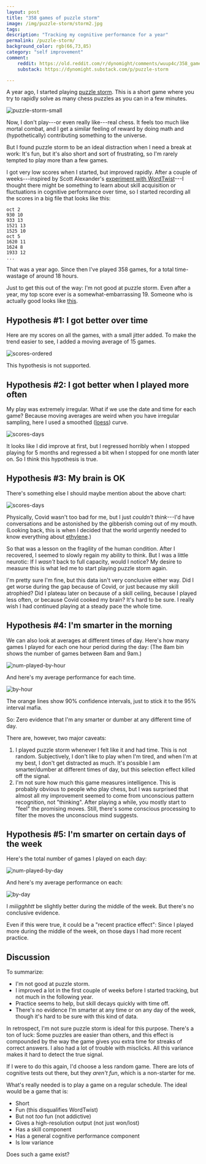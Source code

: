```yaml
---
layout: post
title: "358 games of puzzle storm"
image: /img/puzzle-storm/storm2.jpg
tags: 
description: "Tracking my cognitive performance for a year"
permalink: /puzzle-storm/
background_color: rgb(66,73,85)
category: "self improvement"
comment: 
    reddit: https://old.reddit.com/r/dynomight/comments/wuup4c/358_games_of_puzzle_storm/
    substack: https://dynomight.substack.com/p/puzzle-storm

---
```


A year ago, I started playing [puzzle storm](https://lichess.org/storm). This is a short game where you try to rapidly solve as many chess puzzles as you can in a few minutes.

![puzzle-storm-small](/img/puzzle-storm/puzzle-storm-small.png)

Now, I don't play---or even really like---real chess. It feels too much like mortal combat, and I get a similar feeling of reward by doing math and (hypothetically) contributing something to the universe.

But I found puzzle storm to be an ideal distraction when I need a break at work: It's fun, but it's also short and sort of frustrating, so I'm rarely tempted to play more than a few games.

I got very low scores when I started, but improved rapidly. After a couple of weeks---inspired by Scott Alexander's [experiment with WordTwist](https://astralcodexten.substack.com/p/eight-hundred-slightly-poisoned-word)---I thought there might be something to learn about skill acquisition or fluctuations in cognitive performance over time, so I started recording all the scores in a big file that looks like this:

```
oct 2
930 10
933 13
1521 13
1525 10
oct 5
1620 11
1624 8
1933 12
...
```

That was a year ago. Since then I've played 358 games, for a total time-wastage of around 18 hours. 

Just to get this out of the way: I'm not good at puzzle storm. Even after a year, my top score ever is a somewhat-embarrassing 19. Someone who is actually good looks like [this](https://www.youtube.com/watch?v=ZlZ3cIWNHj4&t=37s).

## Hypothesis #1: I got better over time

Here are my scores on all the games, with a small jitter added. To make the trend easier to see, I added a moving average of 15 games.

![scores-ordered](/img/puzzle-storm/scores-ordered.svg)

This hypothesis is not supported.

## Hypothesis #2: I got better when I played more often

My play was extremely irregular. What if we use the date and time for each game? Because moving averages are weird when you have irregular sampling, here I used a smoothed ([loess](https://en.wikipedia.org/wiki/Local_regression)) curve.

![scores-days](/img/puzzle-storm/scores-loess.svg)

It looks like I did improve at first, but I regressed horribly when I stopped playing for 5 months and regressed a bit when I stopped for one month later on. So I think this hypothesis is true.

## Hypothesis #3: My brain is OK

There's something else I should maybe mention about the above chart:

![scores-days](/img/puzzle-storm/scores-covid.svg)

Physically, Covid wasn't too bad for me, but I just *couldn't think*---I'd have conversations and be astonished by the gibberish coming out of my mouth. (Looking back, this is when I decided that the world urgently needed to know everything about [ethylene](/ethylene/).)

So that was a lesson on the fragility of the human condition. After I recovered, I seemed to slowly regain my ability to think. But I was a little neurotic: If I *wasn't* back to full capacity, would I notice? My desire to measure this is what led me to start playing puzzle storm again.

I'm pretty sure I'm fine, but this data isn't very conclusive either way. Did I get worse during the gap because of Covid, or just because my skill atrophied? Did I plateau later on because of a skill ceiling, because I played less often, or because Covid cooked my brain? It's hard to be sure. I really wish I had continued playing at a steady pace the whole time.

## Hypothesis #4: I'm smarter in the morning

We can also look at averages at different times of day. Here's how many games I played for each one hour period during the day: (The 8am bin shows the number of games between 8am and 9am.)

![num-played-by-hour](/img/puzzle-storm/num-played-by-hour.svg)

And here's my average performance for each time.

![by-hour](/img/puzzle-storm/by-hour.svg)

The orange lines show 90% confidence intervals, just to stick it to the 95% interval mafia.

So: Zero evidence that I'm any smarter or dumber at any different time of day.

There are, however, two major caveats:

1. I played puzzle storm whenever I felt like it and had time. This is not random. Subjectively, I don't like to play when I'm tired, and when I'm at my best, I don't get distracted as much. It's possible I am smarter/dumber at different times of day, but this selection effect killed off the signal.
2. I'm not sure how much this game measures intelligence. This is probably obvious to people who play chess, but I was surprised that almost all my improvement seemed to come from unconscious pattern recognition, not "thinking". After playing a while, you mostly start to "feel" the promising moves. Still, there's some conscious processing to filter the moves the unconscious mind suggests.

## Hypothesis #5: I'm smarter on certain days of the week

Here's the total number of games I played on each day:

![num-played-by-day](/img/puzzle-storm/num-played-by-day.svg)

And here's my average performance on each:

![by-day](/img/puzzle-storm/by-day.svg)

I *miiigghhtt* be slightly better during the middle of the week. But there's no conclusive evidence.

Even if this were true, it could be a "recent practice effect": Since I played more during the middle of the week, on those days I had more recent practice.

## Discussion

To summarize:

* I'm not good at puzzle storm.
* I improved a lot in the first couple of weeks before I started tracking, but not much in the following year.
* Practice seems to help, but skill decays quickly with time off.
* There's no evidence I'm smarter at any time or on any day of the week, though it's hard to be sure with this kind of data.

In retrospect, I'm not sure puzzle storm is ideal for this purpose. There's a ton of luck: Some puzzles are easier than others, and this effect is compounded by the way the game gives you extra time for streaks of correct answers. I also had a lot of trouble with misclicks. All this variance makes it hard to detect the true signal.

If I were to do this again, I'd choose a less random game. There are lots of cognitive tests out there, but they *aren't fun*, which is a non-starter for me. 

What's really needed is to play a game on a regular schedule. The ideal would be a game that is:

* Short
* Fun (this disqualifies WordTwist)
* But not *too* fun (not addictive)
* Gives a high-resolution output (not just won/lost)
* Has a skill component
* Has a general cognitive performance component
* Is low variance

Does such a game exist?
